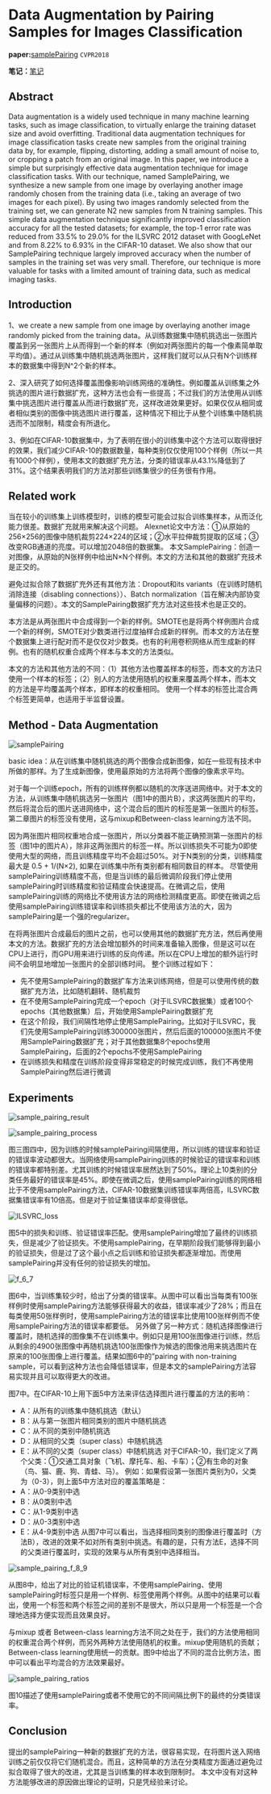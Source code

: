 # Data Augmentation by Pairing Samples for Images Classification
**paper:**[samplePairing](https://arxiv.org/abs/1801.02929) `CVPR2018`

**笔记：**[笔记](https://blog.csdn.net/q295684174/article/details/79092096)

## Abstract
Data augmentation is a widely used technique in many machine learning tasks, such as image classification, to virtually enlarge the training dataset size and avoid overfitting. Traditional data augmentation techniques for image classification tasks create new samples from the original training data by, for example, flipping, distorting, adding a small amount of noise to, or cropping a patch from an original image. In this paper, we introduce a simple but surprisingly effective data augmentation technique for image classification tasks. With our technique, named SamplePairing, we synthesize a new sample from one image by overlaying another image randomly chosen from the training data (i.e., taking an average of two images for each pixel). By using two images randomly selected from the training set, we can generate N2 new samples from N training samples. This simple data augmentation technique significantly improved classification accuracy for all the tested datasets; for example, the top-1 error rate was reduced from 33.5% to 29.0% for the ILSVRC 2012 dataset with GoogLeNet and from 8.22% to 6.93% in the CIFAR-10 dataset. We also show that our SamplePairing technique largely improved accuracy when the number of samples in the training set was very small. Therefore, our technique is more valuable for tasks with a limited amount of training data, such as medical imaging tasks.

## Introduction
1、we create a new sample from one image by overlaying another image randomly picked from the training data。从训练数据集中随机挑选出一张图片覆盖到另一张图片上从而得到一个新的样本（例如对两张图片的每一个像素简单取平均值）。通过从训练集中随机挑选两张图片，这样我们就可以从只有N个训练样本的数据集中得到N^2个新的样本。

2、深入研究了如何选择覆盖图像影响训练网络的准确性。例如覆盖从训练集之外挑选的图片进行数据扩充，这种方法也会有一些提高；不过我们的方法使用从训练集中挑选图片进行覆盖从而进行数据扩充，这样改进效果更好。如果仅仅从相同或者相似类别的图像中挑选图片进行覆盖，这种情况下相比于从整个训练集中随机挑选而不加限制，精度会有所退化。

3、例如在CIFAR-10数据集中，为了表明在很小的训练集中这个方法可以取得很好的效果，我们减少CIFAR-10的数据数量，每种类别仅仅使用100个样例（所以一共有1000个样例），使用本文的数据扩充方法，分类的错误率从43.1%降低到了31%。这个结果表明我们的方法对那些训练集很少的任务很有作用。

## Related work
当在较小的训练集上训练模型时，训练的模型可能会过拟合训练集样本，从而泛化能力很差。数据扩充就用来解决这个问题。
Alexnet论文中方法：①从原始的256×256的图像中随机裁剪224×224的区域；②水平拉伸裁剪提取的区域；③改变RGB通道的亮度。可以增加2048倍的数据集。
本文SamplePairing：创造一对图像，从原始的N张样例中给出N×N个样例。本文的方法和其他的数据扩充技术是正交的。

避免过拟合除了数据扩充外还有其他方法：Dropout和its variants（在训练时随机消除连接（disabling connections））、Batch normalization（旨在解决内部协变量偏移的问题）。本文的SamplePairing数据扩充方法对这些技术也是正交的。

本方法是从两张图片中合成得到一个新的样例。SMOTE也是将两个样例图片合成一个新的样例，SMOTE对少数类进行过度抽样合成新的样例。而本文的方法在整个数据集上进行配对而不是仅仅对少数类。也有的利用卷积网络从而生成新的样例。也有的随机权重合成两个样本与本文的方法类似。

本文的方法和其他方法的不同：（1）其他方法也覆盖样本的标签，而本文的方法只使用一个样本的标签；（2）别人的方法使用随机的权重来覆盖两个样本，而本文的方法是平均覆盖两个样本，即样本的权重相同。
使用一个样本的标签比混合两个标签更简单，也适用于半监督设置。

## Method - Data Augmentation

![samplePairing](img/samplePairing.png)

basic idea：从在训练集中随机挑选的两个图像合成新图像，如在一些现有技术中所做的那样。为了生成新图像，使用最原始的方法将两个图像的像素求平均。

对于每一个训练epoch，所有的训练样例都以随机的次序送进网络中。对于本文的方法，从训练集中随机挑选另一张图片（图1中的图片B），求这两张图片的平均，然后将混合后的图片送进网络中，这个混合后的图片的标签是第一张图片的标签。第二章图片的标签没有使用，这与mixup和Between-class learning方法不同。

因为两张图片相同权重地合成一张图片，所以分类器不能正确预测第一张图片的标签（图1中的图片A），除非这两张图片的标签一样。所以训练损失不可能为0即使使用大型的网络，而且训练精度平均不会超过50%。对于N类别的分类，训练精度最大是 0.5 + 1/(N×2), 如果在训练集中所有类别都有相同数目的样本。
尽管使用samplePairing训练精度不高，但是当训练的最后微调阶段我们停止使用samplePairing时训练精度和验证精度会快速提高。在微调之后，使用samplePairing训练的网络比不使用该方法的网络检测精度更高。即使在微调之后使用samplePairing训练错误率和训练损失都比不使用该方法的大，因为samplePairing是一个强的regularizer。

在将两张图片合成最后的图片之前，也可以使用其他的数据扩充方法，然后再使用本文的方法。数据扩充的方法会增加额外的时间来准备输入图像，但是这可以在CPU上进行，而GPU用来进行训练的反向传递。所以在CPU上增加的额外运行时间不会明显地增加一张图片的全部训练时间。
整个训练过程如下：
- 先不使用SamplePairing的数据扩车方法来训练网络，但是可以使用传统的数据扩充方法，比如随机翻转、随机裁剪
- 在不使用SamplePairing完成一个epoch（对于ILSVRC数据集）或者100个epochs（其他数据集）后，开始使用SamplePairing数据扩充
- 在这个阶段，我们间隔性地停止使用SamplePairing。比如对于ILSVRC，我们先使用SamplePairing训练300000张图片，然后后面的100000张图片不使用SamplePairing数据扩充；对于其他数据集8个epochs使用SamplePairing，后面的2个epochs不使用SamplePairing
- 在训练损失和精度在训练阶段变得非常稳定的时候完成训练，我们不再使用SamplePairing然后进行微调

## Experiments

![sample_pairing_result](img/sample_pairing_result.png)


![sample_pairing_process](img/sample_pairing_process.png)

图三图四中，因为训练的时候samplePairing间隔使用，所以训练的错误率和验证的错误率波动都很大。当网络使用samplePairing训练的时候验证的错误率和训练的错误率都特别差。尤其训练的时候错误率居然达到了50%。理论上10类别的分类任务最好的错误率是45%。即使在微调之后，使用samplePairing训练的网络相比于不使用samplePairing方法，CIFAR-10数据集训练错误率两倍高，ILSVRC数据集错误率有10倍高。但是对于验证集错误率却变得很低。

![ILSVRC_loss](img/ILSVRC_loss.png)

图5中的损失和训练、验证错误率匹配。使用samplePairing增加了最终的训练损失，但是减少了验证损失。不使用samplePairing，在早期阶段我们能够得到最小的验证损失，但是过了这个最小点之后训练和验证损失都逐渐增加。而使用samplePairing并没有任何的验证损失的增加。

![f_6_7](img/sample_pairing_f_6_7.png)

图6中，当训练集较少时，给出了分类的错误率。从图中可以看出当每类有100张样例时使用samplePairing方法能够获得最大的收益，错误率减少了28%；而且在每类使用50张样例时，使用samplePairing方法的错误率比使用100张样例而不使用samplePairing方法的错误率都要低。
另外做了另一种方式：随机选择图像进行覆盖时，随机选择的图像集不在训练集中。例如只是用100张图像进行训练，然后从剩余的4900张图像中再随机挑选100张图像作为候选的图像池用来挑选图片在原来的100张图像上进行覆盖。结果如图6中的”pairing with non-training sample，可以看到这种方法也会降低错误率，但是本文的samplePairing方法容易实现并且可以取得更大的改进。

图7中。在CIFAR-10上用下面5中方法来评估选择图片进行覆盖的方法的影响：
- A：从所有的训练集中随机挑选（默认）
- B：从与第一张图片相同类别的图片中随机挑选
- C：从不同的类别中随机挑选
- D：从相同的父类（super class）中随机挑选
- E：从不同的父类（super class）中随机挑选
对于CIFAR-10，我们定义了两个父类：①交通工具对象（飞机、摩托车、船、卡车）；②有生命的对象（鸟、猫、鹿、狗、青蛙、马）。
例如：如果假设第一张图片类别为0，父类为（0-3），则上面5中方法对应的覆盖策略是：
- A：从0-9类别中选
- B：从0类别中选
- C：从1-9类别中选
- D：从0-3类别中选
- E：从4-9类别中选
从图7中可以看出，当选择相同类别的图像进行覆盖时（方法B），改进的效果不如对所有类别中挑选。有趣的是，只有方法E，选择不同的父类进行覆盖时，实现的效果与从所有类别中选择相当。

![sample_pairing_f_8_9](img/sample_pairing_f_8_9.png)

从图8中，给出了对比的验证机错误率，不使用samplePairing、使用samplePairing时标签只是用一个样例、标签使用两个样例。从图中的结果可以看出，使用一个标签和两个标签之间的差别不是很大，所以只是用一个标签是一个合理地选择方便实现而且效果良好。

与mixup 或者 Between-class learning方法不同之处在于，我们的方法使用相同的权重混合两个样例，而另外两种方法使用随机的权重。mixup使用随机的贡献；Between-class learning使用统一的贡献。图9中给出了不同的混合比例方法，图中可以看出平均混合的方法效果最好。

![sample_pairing_ratios](img/sample_pairing_ratios.png)

图10描述了使用samplePairing或者不使用它的不同间隔比例下的最终的分类错误率。


## Conclusion
提出的samplePairing一种新的数据扩充的方法，很容易实现，在将图片送入网络训练之前仅仅将它们随机混合。而且，这种简单的方法在分类精度方面通过避免过拟合取得了很大的改进，尤其是当训练集的样本收到限制时。
本文中没有对这种方法能够改进的原因做出理论的证明，只是凭经验来讨论。



